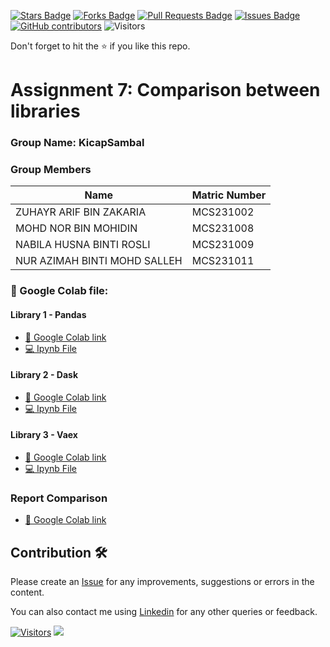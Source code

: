 <a href="https://github.com/drshahizan/Python-big-data/stargazers"><img src="https://img.shields.io/github/stars/drshahizan/Python-big-data" alt="Stars Badge"/></a>
<a href="https://github.com/drshahizan/Python-big-data/network/members"><img src="https://img.shields.io/github/forks/drshahizan/Python-big-data" alt="Forks Badge"/></a>
<a href="https://github.com/drshahizan/Python-big-data/pulls"><img src="https://img.shields.io/github/issues-pr/drshahizan/Python-big-data" alt="Pull Requests Badge"/></a>
<a href="https://github.com/drshahizan/Python-big-data/issues"><img src="https://img.shields.io/github/issues/drshahizan/Python-big-data" alt="Issues Badge"/></a>
<a href="https://github.com/drshahizan/Python-big-data/graphs/contributors"><img alt="GitHub contributors" src="https://img.shields.io/github/contributors/drshahizan/Python-big-data?color=2b9348"></a>
![Visitors](https://api.visitorbadge.io/api/visitors?path=https%3A%2F%2Fgithub.com%2Fdrshahizan%2FPython-big-data&labelColor=%23d9e3f0&countColor=%23697689&style=flat)

Don't forget to hit the :star: if you like this repo.

# Assignment 7: Comparison between libraries

### Group Name: KicapSambal
### Group Members

| Name          | Matric Number  | 
| ------------- | -------------- | 
| ZUHAYR ARIF BIN ZAKARIA       | MCS231002       |
| MOHD NOR BIN MOHIDIN   | MCS231008        | 
| NABILA HUSNA BINTI ROSLI  | MCS231009        | 
| NUR AZIMAH BINTI MOHD SALLEH  | MCS231011         | 

### 📂 Google Colab file:

#### Library 1 - Pandas
* [📖 Google Colab link ](https://colab.research.google.com/drive/1G7HdakfWEkfc6WCFPpiAVET-jXwaKGEj?usp=sharing)
* [💻 Ipynb File ](https://github.com/drshahizan/Python-big-data/blob/main/assignment/ass7/bdm/KicapSambal/Pandas.ipynb)

#### Library 2 - Dask
* [📖 Google Colab link ](https://colab.research.google.com/drive/109Y45VwyKn1rjc3C2iPIvSTRhpo-7mBU)
* [💻 Ipynb File ](https://github.com/drshahizan/Python-big-data/blob/main/assignment/ass7/bdm/KicapSambal/Dask.ipynb)

#### Library 3 - Vaex
* [📖 Google Colab link ](https://colab.research.google.com/drive/1THNZELX7qW0no0en5jawfsGRPSOc10D_?usp=drive_link)
* [💻 Ipynb File ](https://github.com/drshahizan/Python-big-data/blob/main/assignment/ass7/bdm/KicapSambal/Vaex.ipynb)

### Report Comparison
* [📖 Google Colab link ](https://colab.research.google.com/drive/12Bri5GWMzlu02DHm433SM9OvtrCTc_xl#scrollTo=_DfIn2PKJnx2)

## Contribution 🛠️
Please create an [Issue](https://github.com/drshahizan/Python_EDA/issues) for any improvements, suggestions or errors in the content.

You can also contact me using [Linkedin](https://www.linkedin.com/in/drshahizan/) for any other queries or feedback.

[![Visitors](https://api.visitorbadge.io/api/visitors?path=https%3A%2F%2Fgithub.com%2Fdrshahizan&labelColor=%23697689&countColor=%23555555&style=plastic)](https://visitorbadge.io/status?path=https%3A%2F%2Fgithub.com%2Fdrshahizan)
![](https://hit.yhype.me/github/profile?user_id=81284918)


